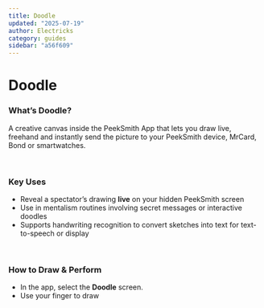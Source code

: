 ```yaml
---
title: Doodle
updated: "2025-07-19"
author: Electricks
category: guides
sidebar: "a56f609"
---
```


# Doodle

### **What’s Doodle?**

A creative canvas inside the PeekSmith App that lets you draw live, freehand and instantly send the picture to your PeekSmith device, MrCard, Bond or smartwatches.

 

### **Key Uses**

- Reveal a spectator’s drawing **live** on your hidden PeekSmith screen
- Use in mentalism routines involving secret messages or interactive doodles
- Supports handwriting recognition to convert sketches into text for text-to-speech or display 

 

### **How to Draw & Perform**

- In the app, select the **Doodle** screen.
- Use your finger to draw 